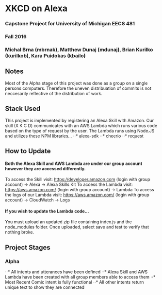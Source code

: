 # XKCD on Alexa
### Capstone Project for University of Michigan EECS 481
### Fall 2016
### Michal Brna (mbrnak), Matthew Dunaj (mdunaj), Brian Kurilko (kurilkob), Kara Puidokas (kbailo)

## Notes
Most of the Alpha stage of this project was done as a group on a single persons computers. Therefore the uneven distribuation of commits is not neccesarily reflective of the distribution of work.

## Stack Used
This project is implemented by registering an Alexa Skill with Amazon. Our skill (X K C D) communicates with an AWS Lambda which runs various code based on the type of request by the user. The Lambda runs using Node.JS and utilizes these NPM libraries...
⋅⋅* alexa-sdk
⋅⋅* cheerio
⋅⋅* request

## How to Update
#### Both the Alexa Skill and AWS Lambda are under our group account however they are accessed differently.
To access the Skill visit: https://developer.amazon.com (login with group account) -> Alexa -> Alexa Skills Kit
To access the Lambda visit: https://aws.amazon.com/ (login with group account) -> Lambda
To access the logs of our Lambda visit: https://aws.amazon.com/ (login with group account) -> CloudWatch -> Logs

#### If you wish to update the Lambda code...
You must upload an updated zip file containing index.js and the node_modules folder. Once uploaded, select save and test to verify that nothing broke.

## Project Stages
### Alpha
⋅⋅* All intents and utterances have been defined
⋅⋅* Alexa Skill and AWS Lambda have been created with all group members able to access them
⋅⋅* Most Recent Comic intent is fully functional
⋅⋅* All other intents return unique text to show they are connected
